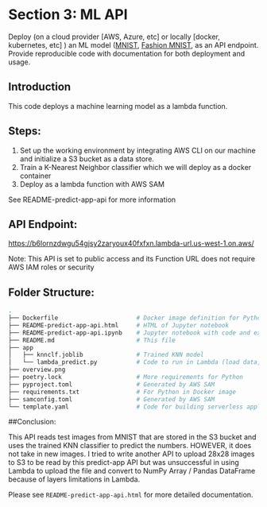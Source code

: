 # Section 3: ML API

Deploy (on a cloud provider [AWS, Azure, etc] or locally [docker, kubernetes, etc] ) an ML model ([MNIST](https://paperswithcode.com/dataset/mnist), [Fashion MNIST](https://github.com/zalandoresearch/fashion-mnist), as an API endpoint. Provide reproducible code with documentation for both deployment and usage.

## Introduction

This code deploys a machine learning model as a lambda function.

## Steps:

1. Set up the working environment by integrating AWS CLI on our machine and initialize a S3 bucket as a data store.
2. Train a K-Nearest Neighbor classifier which we will deploy as a docker container
3. Deploy as a lambda function with AWS SAM

See README-predict-app-api for more information

## API Endpoint:

https://b6lornzdwgu54gjsy2zaryoux40fxfxn.lambda-url.us-west-1.on.aws/

Note: This API is set to public access and its Function URL does not require AWS IAM roles or security

## Folder Structure:

```bash
.
├── Dockerfile                      # Docker image definition for Python process
├── README-predict-app-api.html     # HTML of Jupyter notebook
├── README-predict-app-api.ipynb    # Jupyter notebook with code and explanation
├── README.md                       # This file
├── app
│   ├── knnclf.joblib               # Trained KNN model
│   └── lambda_predict.py           # Code to run in Lambda (load data, predict, return NumPy array)
├── overview.png
├── poetry.lock                     # More requirements for Python
├── pyproject.toml                  # Generated by AWS SAM
├── requirements.txt                # For Python in Docker image
├── samconfig.toml                  # Generated by AWS SAM
└── template.yaml                   # Code for building serverless application
```

##Conclusion:

This API reads test images from MNIST that are stored in the S3 bucket and uses the trained KNN classifier to predict the numbers.  HOWEVER, it does not take in new images.  I tried to write another API to upload 28x28 images to S3 to be read by this predict-app API but was unsuccessful in using Lambda to upload the file and convert to NumPy Array / Pandas DataFrame because of layers limitations in Lambda.

Please see `README-predict-app-api.html` for more detailed documentation.

